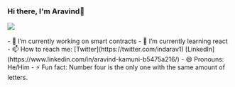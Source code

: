 ### Hi there, I'm Aravind👋


  <img src="https://github-readme-stats.vercel.app/api?username=indarav&&show_icons=true&title_color=ffffff&icon_color=bb2acf&text_color=daf7dc&bg_color=151515">
  <br>
  
  
  <br>
- 🔭 I’m currently working on smart contracts
- 🌱 I’m currently learning react
- 📫 How to reach me: [Twitter](https://twitter.com/indarav1) [LinkedIn](https://www.linkedin.com/in/aravind-kamuni-b5475a216/)
- 😄 Pronouns: He/Him
- ⚡ Fun fact: Number four is the only one with the same amount of letters.

